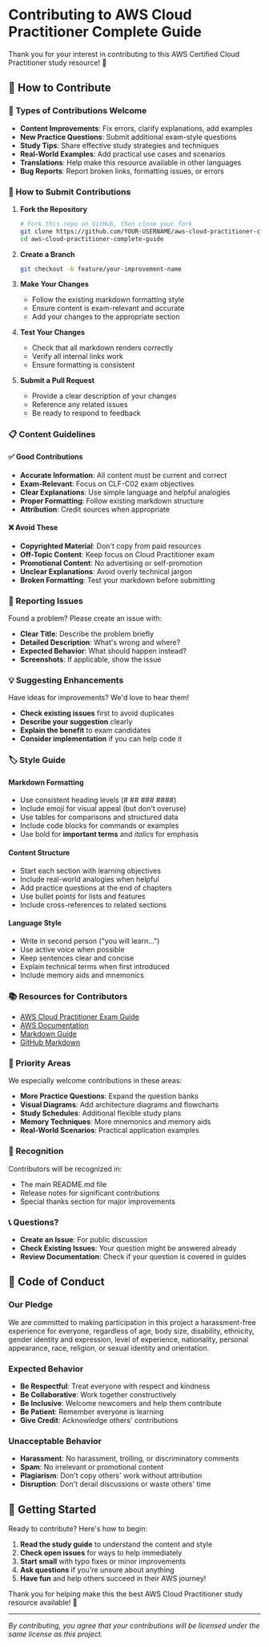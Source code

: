 # Contributing to AWS Cloud Practitioner Complete Guide

Thank you for your interest in contributing to this AWS Certified Cloud Practitioner study resource! 🎉

## 🤝 How to Contribute

### 📝 Types of Contributions Welcome

- **Content Improvements**: Fix errors, clarify explanations, add examples
- **New Practice Questions**: Submit additional exam-style questions
- **Study Tips**: Share effective study strategies and techniques
- **Real-World Examples**: Add practical use cases and scenarios
- **Translations**: Help make this resource available in other languages
- **Bug Reports**: Report broken links, formatting issues, or errors

### 🔧 How to Submit Contributions

1. **Fork the Repository**
   ```bash
   # Fork this repo on GitHub, then clone your fork
   git clone https://github.com/YOUR-USERNAME/aws-cloud-practitioner-complete-guide.git
   cd aws-cloud-practitioner-complete-guide
   ```

2. **Create a Branch**
   ```bash
   git checkout -b feature/your-improvement-name
   ```

3. **Make Your Changes**
   - Follow the existing markdown formatting style
   - Ensure content is exam-relevant and accurate
   - Add your changes to the appropriate section

4. **Test Your Changes**
   - Check that all markdown renders correctly
   - Verify all internal links work
   - Ensure formatting is consistent

5. **Submit a Pull Request**
   - Provide a clear description of your changes
   - Reference any related issues
   - Be ready to respond to feedback

### 📋 Content Guidelines

#### ✅ Good Contributions
- **Accurate Information**: All content must be current and correct
- **Exam-Relevant**: Focus on CLF-C02 exam objectives
- **Clear Explanations**: Use simple language and helpful analogies
- **Proper Formatting**: Follow existing markdown structure
- **Attribution**: Credit sources when appropriate

#### ❌ Avoid These
- **Copyrighted Material**: Don't copy from paid resources
- **Off-Topic Content**: Keep focus on Cloud Practitioner exam
- **Promotional Content**: No advertising or self-promotion
- **Unclear Explanations**: Avoid overly technical jargon
- **Broken Formatting**: Test your markdown before submitting

### 🐛 Reporting Issues

Found a problem? Please create an issue with:
- **Clear Title**: Describe the problem briefly
- **Detailed Description**: What's wrong and where?
- **Expected Behavior**: What should happen instead?
- **Screenshots**: If applicable, show the issue

### 💡 Suggesting Enhancements

Have ideas for improvements? We'd love to hear them!
- **Check existing issues** first to avoid duplicates
- **Describe your suggestion** clearly
- **Explain the benefit** to exam candidates
- **Consider implementation** if you can help code it

### 🏷️ Style Guide

#### Markdown Formatting
- Use consistent heading levels (# ## ### ####)
- Include emoji for visual appeal (but don't overuse)
- Use tables for comparisons and structured data
- Include code blocks for commands or examples
- Use bold for **important terms** and *italics* for emphasis

#### Content Structure
- Start each section with learning objectives
- Include real-world analogies when helpful
- Add practice questions at the end of chapters
- Use bullet points for lists and features
- Include cross-references to related sections

#### Language Style
- Write in second person ("you will learn...")
- Use active voice when possible
- Keep sentences clear and concise
- Explain technical terms when first introduced
- Include memory aids and mnemonics

### 📚 Resources for Contributors

- [AWS Cloud Practitioner Exam Guide](https://aws.amazon.com/certification/certified-cloud-practitioner/)
- [AWS Documentation](https://docs.aws.amazon.com/)
- [Markdown Guide](https://www.markdownguide.org/)
- [GitHub Markdown](https://guides.github.com/features/mastering-markdown/)

### 🎯 Priority Areas

We especially welcome contributions in these areas:
- **More Practice Questions**: Expand the question banks
- **Visual Diagrams**: Add architecture diagrams and flowcharts
- **Study Schedules**: Additional flexible study plans
- **Memory Techniques**: More mnemonics and memory aids
- **Real-World Scenarios**: Practical application examples

### 🙏 Recognition

Contributors will be recognized in:
- The main README.md file
- Release notes for significant contributions
- Special thanks section for major improvements

### 📞 Questions?

- **Create an Issue**: For public discussion
- **Check Existing Issues**: Your question might be answered already
- **Review Documentation**: Check if your question is covered in guides

## 📜 Code of Conduct

### Our Pledge

We are committed to making participation in this project a harassment-free experience for everyone, regardless of age, body size, disability, ethnicity, gender identity and expression, level of experience, nationality, personal appearance, race, religion, or sexual identity and orientation.

### Expected Behavior

- **Be Respectful**: Treat everyone with respect and kindness
- **Be Collaborative**: Work together constructively
- **Be Inclusive**: Welcome newcomers and help them contribute
- **Be Patient**: Remember everyone is learning
- **Give Credit**: Acknowledge others' contributions

### Unacceptable Behavior

- **Harassment**: No harassment, trolling, or discriminatory comments
- **Spam**: No irrelevant or promotional content
- **Plagiarism**: Don't copy others' work without attribution
- **Disruption**: Don't derail discussions or waste others' time

## 🚀 Getting Started

Ready to contribute? Here's how to begin:

1. **Read the study guide** to understand the content and style
2. **Check open issues** for ways to help immediately
3. **Start small** with typo fixes or minor improvements
4. **Ask questions** if you're unsure about anything
5. **Have fun** and help others succeed in their AWS journey!

Thank you for helping make this the best AWS Cloud Practitioner study resource available! 🌟

---

*By contributing, you agree that your contributions will be licensed under the same license as this project.*
